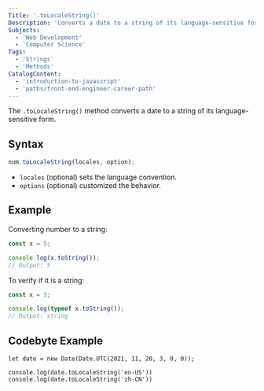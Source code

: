 ```yaml
---
Title: '.toLocaleString()'
Description: 'Converts a date to a string of its language-sensitive form.'
Subjects:
  - 'Web Development'
  - 'Computer Science'
Tags:
  - 'Strings'
  - 'Methods'
CatalogContent:
  - 'introduction-to-javascript'
  - 'paths/front-end-engineer-career-path'
---
```


The `.toLocaleString()` method converts a date to a string of its language-sensitive form.

## Syntax

```js
num.toLocaleString(locales, option);
```

- `locales` (optional) sets the language convention.
- `options` (optional) customized the behavior.

## Example

Converting number to a string:

```js
const x = 5;

console.log(x.toString());
// Output: 5
```

To verify if it is a string:

```js
const x = 5;

console.log(typeof x.toString());
// Output: string
```

## Codebyte Example

```codebyte/js
let date = new Date(Date.UTC(2021, 11, 20, 3, 0, 0));

console.log(date.toLocaleString('en-US'))
console.log(date.toLocaleString('zh-CN'))
```
